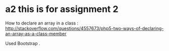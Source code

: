 # a2 this is for assignment 2
How to declare an array in a class :
http://stackoverflow.com/questions/4557673/php5-two-ways-of-declaring-an-array-as-a-class-member

Used Bootstrap .
